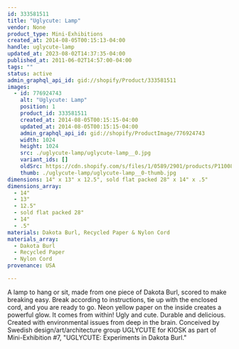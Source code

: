 ```yaml
---
id: 333581511
title: "Uglycute: Lamp"
vendor: None
product_type: Mini-Exhibitions
created_at: 2014-08-05T00:15:13-04:00
handle: uglycute-lamp
updated_at: 2023-08-02T14:37:35-04:00
published_at: 2011-06-02T14:57:00-04:00
tags: ""
status: active
admin_graphql_api_id: gid://shopify/Product/333581511
images:
  - id: 776924743
    alt: "Uglycute: Lamp"
    position: 1
    product_id: 333581511
    created_at: 2014-08-05T00:15:15-04:00
    updated_at: 2014-08-05T00:15:15-04:00
    admin_graphql_api_id: gid://shopify/ProductImage/776924743
    width: 1024
    height: 1024
    src: ./uglycute-lamp/uglycute-lamp__0.jpg
    variant_ids: []
    oldSrc: https://cdn.shopify.com/s/files/1/0589/2901/products/P1100861.jpeg?v=1407212115
    thumb: ./uglycute-lamp/uglycute-lamp__0-thumb.jpg
dimensions: 14" x 13" x 12.5", sold flat packed 28" x 14" x .5"
dimensions_array:
  - 14"
  - 13"
  - 12.5"
  - sold flat packed 28"
  - 14"
  - .5"
materials: Dakota Burl, Recycled Paper & Nylon Cord
materials_array:
  - Dakota Burl
  - Recycled Paper
  - Nylon Cord
provenance: USA

---
```


A lamp to hang or sit, made from one piece of Dakota Burl, scored to make breaking easy. Break according to instructions, tie up with the enclosed cord, and you are ready to go. Neon yellow paper on the inside creates a powerful glow. It comes from within! Ugly and cute. Durable and delicious. Created with environmental issues from deep in the brain. Conceived by Swedish design/art/architecture group UGLYCUTE for KIOSK as part of Mini-Exhibition #7, "UGLYCUTE: Experiments in Dakota Burl."